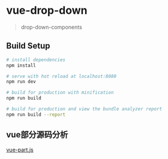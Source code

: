# vue-drop-down

> drop-down-components

## Build Setup

``` bash
# install dependencies
npm install

# serve with hot reload at localhost:8080
npm run dev

# build for production with minification
npm run build

# build for production and view the bundle analyzer report
npm run build --report
```

## vue部分源码分析

[vue-part.js](https://github.com/xuqiang521/my-element-ui/blob/master/vue-part.js)
